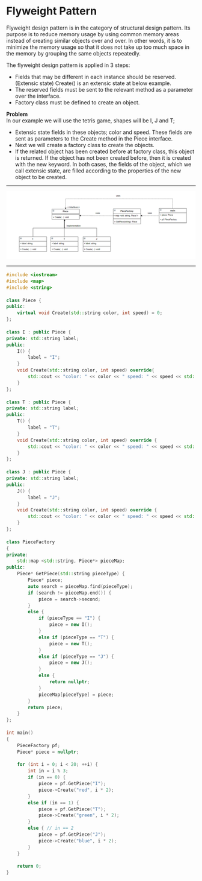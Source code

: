 # Flyweight Pattern

Flyweight design pattern is in the category of structural design pattern.
Its purpose is to reduce memory usage by using common memory areas instead of creating similar objects over and over.
In other words, it is to minimize the memory usage so that it does not take up too much space in the memory by grouping the same objects repeatedly.<br>

The flyweight design pattern is applied in 3 steps:
- Fields that may be different in each instance should be reserved. (Extensic state) Create() is an extensic state at below example.
- The reserved fields must be sent to the relevant method as a parameter over the interface.
- Factory class must be defined to create an object.

**Problem**  
In our example we will use the tetris game, shapes will be I, J and T;
- Extensic state fields in these objects; color and speed. These fields are sent as parameters to the Create method in the Piece interface.
- Next we will create a factory class to create the objects.
- If the related object has been created before at factory class, this object is returned. 
If the object has not been created before, then it is created with the new keyword. In both cases, the fields of the object, 
which we call extensic state, are filled according to the properties of the new object to be created.

---

![flyweight](https://github.com/fbasatemur/design_patterns/blob/main/diagrams/str_flyweight.png)

---

```c++
#include <iostream>
#include <map>
#include <string>

class Piece {
public:
    virtual void Create(std::string color, int speed) = 0;
};

class I : public Piece {
private: std::string label;
public:
    I() {
        label = "I";
    }
    void Create(std::string color, int speed) override{
        std::cout << "color: " << color << " speed: " << speed << std::endl;
    }
};

class T : public Piece {
private: std::string label;
public:
    T() {
        label = "T";
    }
    void Create(std::string color, int speed) override {
        std::cout << "color: " << color << " speed: " << speed << std::endl;
    }
};

class J : public Piece {
private: std::string label;
public:
    J() {
        label = "J";
    }
    void Create(std::string color, int speed) override {
        std::cout << "color: " << color << " speed: " << speed << std::endl;
    }
};

class PieceFactory
{
private:
    std::map <std::string, Piece*> pieceMap;
public:
    Piece* GetPiece(std::string pieceType) {
        Piece* piece;
        auto search = pieceMap.find(pieceType);
        if (search != pieceMap.end()) {
            piece = search->second;
        }
        else {
            if (pieceType == "I") {
                piece = new I();
            }
            else if (pieceType == "T") {
                piece = new T();
            }
            else if (pieceType == "J") {
                piece = new J();
            }
            else {
                return nullptr;
            }
            pieceMap[pieceType] = piece;
        }
        return piece;
    }
};

int main()
{
    PieceFactory pf;
    Piece* piece = nullptr;

    for (int i = 0; i < 20; ++i) {
        int in = i % 3;
        if (in == 0) {
            piece = pf.GetPiece("I");
            piece->Create("red", i * 2);
        }
        else if (in == 1) {
            piece = pf.GetPiece("T");
            piece->Create("green", i * 2);
        }
        else { // in == 2
            piece = pf.GetPiece("J");
            piece->Create("blue", i * 2);
        }
    }

    return 0;
}
```
